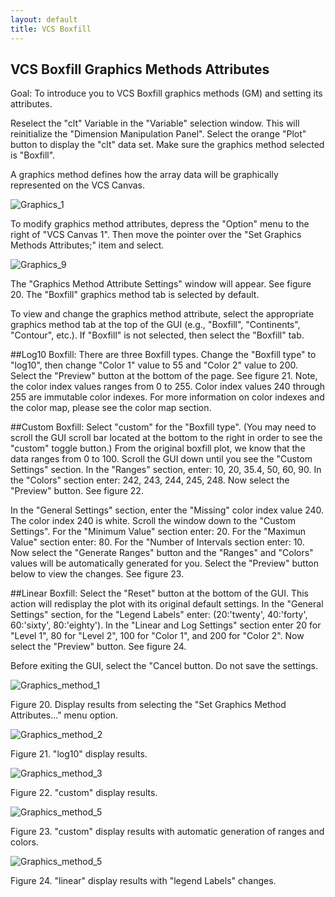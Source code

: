 ```yaml
---
layout: default
title: VCS Boxfill
---
```


##  VCS Boxfill Graphics Methods Attributes
Goal:  To introduce you to VCS Boxfill graphics methods (GM) and setting its attributes. 

Reselect the "clt" Variable in the "Variable" selection window. This will
reinitialize the "Dimension Manipulation Panel". Select the orange "Plot"
button to display the "clt" data set. Make sure the graphics method selected
is "Boxfill".  

A graphics method defines how the array data will be graphically represented
on the VCS Canvas.  

![Graphics_1](media/graphics_1)  
  
To modify graphics method attributes, depress the "Option" menu to the right
of "VCS Canvas 1". Then move the pointer over the "Set Graphics Methods
Attributes;" item and select.  

![Graphics_9](media/graphics_9)

The "Graphics Method Attribute Settings" window will appear. See figure 20.
The "Boxfill" graphics method tab is selected by default.  

To view and change the graphics method attribute, select the appropriate
graphics method tab at the top of the GUI (e.g., "Boxfill", "Continents",
"Contour", etc.). If "Boxfill" is not selected, then select the "Boxfill" tab.  

##Log10 Boxfill:
There are three Boxfill types. Change the "Boxfill type" to "log10", then
change "Color 1" value to 55 and "Color 2" value to 200. Select the "Preview"
button at the bottom of the page. See figure 21. Note, the color index values
ranges from 0 to 255. Color index values 240 through 255 are immutable color
indexes. For more information on color indexes and the color map, please see
the color map section.

##Custom Boxfill:
Select "custom" for the "Boxfill type". (You may need to scroll the GUI scroll
bar located at the bottom to the right in order to see the "custom" toggle
button.) From the original boxfill plot, we know that the data ranges from 0
to 100. Scroll the GUI down until you see the "Custom Settings" section. In
the "Ranges" section, enter: 10, 20, 35.4, 50, 60, 90. In the "Colors" section
enter: 242, 243, 244, 245, 248. Now select the "Preview" button. See figure
22.  

In the "General Settings" section, enter the "Missing" color index value 240.
The color index 240 is white. Scroll the window down to the "Custom Settings".
For the "Minimum Value" section enter: 20. For the "Maximun Value" section
enter: 80. For the "Number of Intervals section enter: 10. Now select the
"Generate Ranges" button and the "Ranges" and "Colors" values will be
automatically generated for you. Select the "Preview" button below to view the
changes. See figure 23.  

##Linear Boxfill:
Select the "Reset" button at the bottom of the GUI. This action will redisplay
the plot with its original default settings. In the "General Settings"
section, for the "Legend Labels" enter: (20:'twenty', 40:'forty', 60:'sixty',
80:'eighty'). In the "Linear and Log Settings" section enter 20 for "Level 1",
80 for "Level 2", 100 for "Color 1", and 200 for "Color 2". Now select the
"Preview" button. See figure 24.  

Before exiting the GUI, select the "Cancel button. Do not save the settings.  

![Graphics_method_1](media/graphics_method_1)

Figure 20. Display results from selecting the "Set Graphics Method Attributes..." menu option.  

![Graphics_method_2](media/graphics_method_2)  

Figure 21. "log10" display results.  

![Graphics_method_3](media/graphics_method_3)  

Figure 22. "custom" display results.  

![Graphics_method_5](media/graphics_method_5)  

Figure 23. "custom" display results with automatic generation of ranges and colors.  

![Graphics_method_5](media/graphics_method_4)  

Figure 24. "linear" display results with "legend Labels" changes.  
